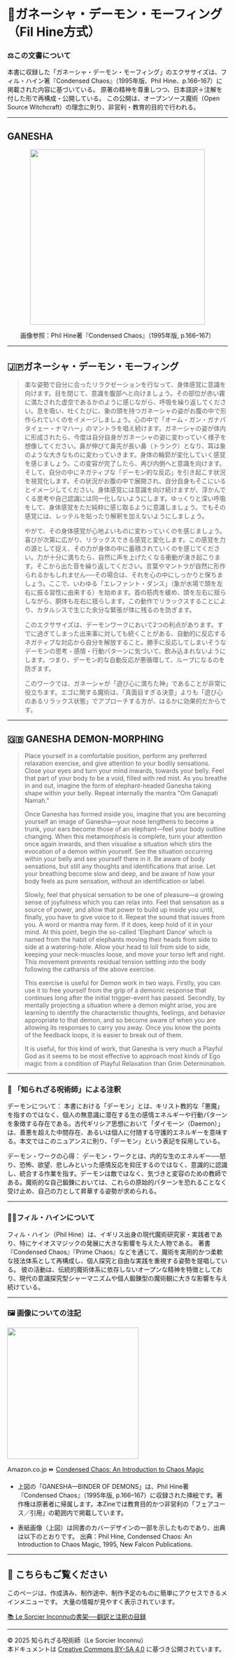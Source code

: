 # 🐘ガネーシャ・デーモン・モーフィング　（Fil Hine方式）

### ⚖️この文書について

本書に収録した「ガネーシャ・デーモン・モーフィング」のエクササイズは、フィル・ハイン著『Condensed Chaos』（1995年版、Phil Hine、p.166–167）に掲載された内容に基づいている。
原著の精神を尊重しつつ、日本語訳＋注解を付した形で再構成・公開している。
この公開は、オープンソース魔術（Open Source Witchcraft）の理念に則り、非営利・教育的目的で行われる。

---

## GANESHA 

<div align="center">
  <img src="hine_ganesha.png" width="400">
</div>

<div align="center">

画像参照：Phil Hine著『Condensed Chaos』（1995年版, p.166–167）

</div>

---

## 🇯🇵ガネーシャ・デーモン・モーフィング

>楽な姿勢で自分に合ったリラクゼーションを行なって、身体感覚に意識を向けます。目を閉じて、意識を腹部へと向けましょう。その部位が赤い霧に満たされた虚空であるかのように感じながら、呼吸を繰り返してください。息を吸い、吐くたびに、象の頭を持つガネーシャの姿がお腹の中で形作られていくのをイメージしましょう。心の中で「オーム・ガン・ガナパタイェー・ナマハー」のマントラを唱え続けます。ガネーシャの姿が体内に形成されたら、今度は自分自身がガネーシャの姿に変わっていく様子を想像してください。鼻が伸びて鼻先が長い鼻（トランク）となり、耳は象のような大きなものに変わっていきます。身体の輪郭が変化していく感覚を感じましょう。この変容が完了したら、再び内側へと意識を向けます。そして、自分の中にネガティブな「デーモン的な反応」を引き起こす状況を視覚化します。その状況がお腹の中で展開され、自分自身もそこにいるとイメージしてください。身体感覚には意識を向け続けますが、浮かんでくる思考や自己認識には同一化しないようにします。ゆっくりと深い呼吸をして、身体感覚をただ純粋に感じ取るように意識しましょう。でもその感覚には、レッテルを貼ったり解釈を加えないようにしましょう。
>
>やがて、その身体感覚が心地よいものに変わっていくのを感じましょう。喜びが次第に広がり、リラックスできる感覚と変化します。この感覚を力の源として捉え、その力が身体の中に蓄積されていくのを感じてください。力が十分に満ちたら、自然に声を上げたくなる衝動が湧き起こります。そこから出た音を繰り返してください。言葉やマントラが自然に形作られるかもしれません──その場合は、それを心の中にしっかりと保ちましょう。ここで、いわゆる「エレファント・ダンス」（象が水場で頭を左右に振る習性に由来する）を始めます。首の筋肉を緩め、頭を左右に揺らしながら、胴体も左右に揺らします。この動作でリラックスすることにより、カタルシスで生じた余分な緊張が体に残るのを防ぎます。
>
>このエクササイズは、デーモンワークにおいて2つの利点があります。すでに過ぎてしまった出来事に対しても続くことがある、自動的に反応するネガティブな対応から自分を解放すること。勝手に反応してしまいそうなデーモンの思考・感情・行動パターンに気づいて、飲み込まれないようにします。つまり、デーモン的な自動反応が悪循環して、ループになるのを防ぎます。
>
>このワークでは、ガネーシャが「遊び心に満ちた神」であることが非常に役立ちます。エゴに関する魔術は、「真面目すぎる決意」よりも「遊び心のあるリラックス状態」でアプローチする方が、はるかに効果的だからです。

---

## 🇬🇧 GANESHA DEMON-MORPHING

>Place yourself in a comfortable position, perform any preferred relaxation exercise, and give attention to your bodily sensations. Close your eyes and turn your mind inwards, towards your belly. Feel that part of your body to be a void, filled with red mist. As you breathe in and out, imagine the form of elephant-headed Ganesha taking shape within your belly. Repeat internally the mantra "Om Ganapati Namah."
>
>Once Ganesha has formed inside you, imagine that you are becoming yourself an image of Ganesha—your nose lengthens to become a trunk, your ears become those of an elephant—feel your body outline changing. When this metamorphosis is complete, turn your attention once again inwards, and then visualise a situation which stirs the evocation of a demon within yourself. See the situation occurring within your belly and see yourself there in it. Be aware of body sensations, but still any thoughts and identifications that arise. Let your breathing become slow and deep, and be aware of how your body feels as pure sensation, without an identification or label.
>
>Slowly, feel that physical sensation to be one of pleasure—a growing sense of joyfulness which you can relax into. Feel that sensation as a source of power, and allow that power to build up inside you until, finally, you have to give voice to it. Repeat the sound that issues from you. A word or mantra may form. If it does, keep hold of it in your mind. At this point, begin the so-called 'Elephant Dance' which is named from the habit of elephants moving their heads from side to side at a watering-hole. Allow your head to loll from side to side, keeping your neck-muscles loose, and move your torso left and right. This movement prevents residual tension settling into the body following the catharsis of the above exercise.
>
>This exercise is useful for Demon work in two ways. Firstly, you can use it to free yourself from the grip of a demonic response that continues long after the initial trigger-event has passed. Secondly, by mentally projecting a situation where a demon might arise, you are learning to identify the characteristic thoughts, feelings, and behavior appropriate to that demon, and so become aware of when you are allowing its responses to carry you away. Once you know the points of the feedback loops, it is easier to break out of them.
>
>It is useful, for this kind of work, that Ganesha is very much a Playful God as it seems to be most effective to approach most kinds of Ego magic from a condition of Playful Relaxation than Grim Determination.

---

### 🐌 「知られざる呪術師」による注釈

デーモンについて：
本書における「デーモン」とは、キリスト教的な「悪魔」を指すのではなく、個人の無意識に潜在する生の感情エネルギーや行動パターンを象徴する存在である。古代ギリシア思想において「ダイモーン（Daemon）」は、善悪を超えた中間存在、あるいは個人に付随する守護的エネルギーを意味する。本文ではこのニュアンスに則り、「デーモン」という表記を採用している。

デーモン・ワークの心得：
デーモン・ワークとは、内的な生のエネルギー──怒り、恐怖、欲望、悲しみといった感情反応を抑圧するのではなく、意識的に認識し、統合する作業を指す。デーモンは敵ではなく、気づきと変容のための教師である。魔術的な自己鍛錬においては、これらの原始的パターンを恐れることなく受け止め、自己の力として昇華する姿勢が求められる。

---

### 🧙‍♂️フィル・ハインについて

フィル・ハイン（Phil Hine）は、イギリス出身の現代魔術研究家・実践者であり、特にケイオスマジックの発展に大きな影響を与えた人物である。
著書『Condensed Chaos』『Prime Chaos』などを通じて、魔術を実用的かつ柔軟な技法体系として再構成し、個人探究と自由な実践を重視する姿勢を提唱している。
彼の活動は、伝統的魔術体系に依存しないオープンな精神を特徴としており、現代の意識探究型シャーマニズムや個人鍛錬型の魔術観に大きな影響を与え続けている。

---

### 🖼️ 画像についての注記

<div align="left">
  <img src="condensed_chaos.jpg" width="300">
</div>

Amazon.co.jp ⏩ [Condensed Chaos: An Introduction to Chaos Magic](https://www.amazon.com/Condensed-Chaos-Introduction-Magic/dp/1935150669)

- 上図の「GANESHA—BINDER OF DEMONS」は、Phil Hine著『Condensed Chaos』（1995年版, p.166–167）に収録された挿絵です。著作権は原著者に帰属します。本Zineでは教育目的かつ非営利の「フェアユース／引用」の範囲内で掲載しています。

- 表紙画像（上図）は同書のカバーデザインの一部を示したものであり、出典は以下のとおりです。
出典：Phil Hine, Condensed Chaos: An Introduction to Chaos Magic, 1995, New Falcon Publications.

---

## 🐌 こちらもご覧ください

このページは、作成済み、制作途中、制作予定のものに簡単にアクセスできるメインメニューです。
大量の情報が見やすく表示されています。

[📚 Le Sorcier Inconnuの書架──翻訳と注釈の目録](https://github.com/ravensgate-tux/sorcier_catalogue/blob/main/README.md)

---

© 2025 知られざる呪術師（Le Sorcier Inconnu）  
本ドキュメントは [Creative Commons BY-SA 4.0](https://creativecommons.org/licenses/by-sa/4.0/deed.ja) に基づき公開されています。
